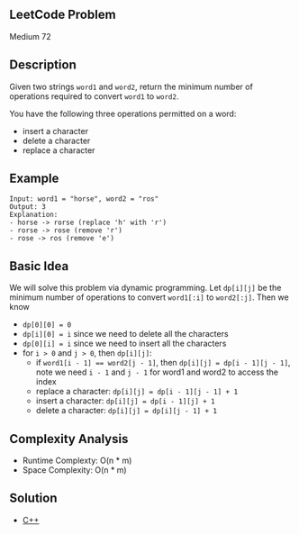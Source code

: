 ## LeetCode Problem
Medium 72

## Description
Given two strings `word1` and `word2`, return the minimum number of operations required to convert `word1` to `word2`.

You have the following three operations permitted on a word:
- insert a character
- delete a character
- replace a character

## Example
```
Input: word1 = "horse", word2 = "ros"
Output: 3
Explanation:
- horse -> rorse (replace 'h' with 'r')
- rorse -> rose (remove 'r')
- rose -> ros (remove 'e')
```

## Basic Idea
We will solve this problem via dynamic programming. Let `dp[i][j]` be the minimum number of operations to convert `word1[:i]` to `word2[:j]`. Then we know
- `dp[0][0] = 0`
- `dp[i][0] = i` since we need to delete all the characters
- `dp[0][i] = i` since we need to insert all the characters
- for `i > 0` and `j > 0`, then `dp[i][j]`:
  - if `word1[i - 1] == word2[j - 1]`, then `dp[i][j] = dp[i - 1][j - 1]`, note we need `i - 1` and `j - 1` for word1 and word2 to access the index
  - replace a character: `dp[i][j] = dp[i - 1][j - 1] + 1`
  - insert a character: `dp[i][j] = dp[i - 1][j] + 1`
  - delete a character: `dp[i][j] = dp[i][j - 1] + 1`

## Complexity Analysis
- Runtime Complexty: O(n * m)
- Space Complexity: O(n * m)

## Solution
- [C++](./solution.cpp)
